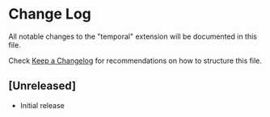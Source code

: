 # Change Log

All notable changes to the "temporal" extension will be documented in this file.

Check [Keep a Changelog](http://keepachangelog.com/) for recommendations on how to structure this file.

## [Unreleased]

- Initial release
